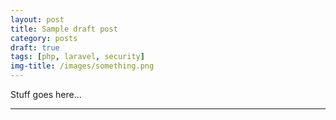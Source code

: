 ```yaml
---
layout: post
title: Sample draft post
category: posts
draft: true
tags: [php, laravel, security]
img-title: /images/something.png
---
```


Stuff goes here...

---